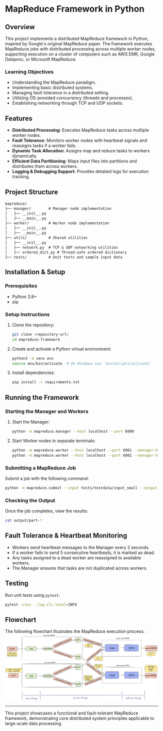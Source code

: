 # MapReduce Framework in Python

## Overview
This project implements a distributed MapReduce framework in Python, inspired by Google's original MapReduce paper. The framework executes MapReduce jobs with distributed processing across multiple worker nodes, supporting execution on a cluster of computers such as AWS EMR, Google Dataproc, or Microsoft MapReduce.

### Learning Objectives
- Understanding the MapReduce paradigm.
- Implementing basic distributed systems.
- Managing fault tolerance in a distributed setting.
- Utilizing OS-provided concurrency (threads and processes).
- Establishing networking through TCP and UDP sockets.

## Features
- **Distributed Processing**: Executes MapReduce tasks across multiple worker nodes.
- **Fault Tolerance**: Monitors worker nodes with heartbeat signals and reassigns tasks if a worker fails.
- **Dynamic Task Allocation**: Assigns map and reduce tasks to workers dynamically.
- **Efficient Data Partitioning**: Maps input files into partitions and distributes them across workers.
- **Logging & Debugging Support**: Provides detailed logs for execution tracking.

## Project Structure
```
mapreduce/
├── manager/        # Manager node implementation
│   ├── __init__.py
│   ├── __main__.py
├── worker/         # Worker node implementation
│   ├── __init__.py
│   ├── __main__.py
├── utils/          # Shared utilities
│   ├── __init__.py
│   ├── network.py  # TCP & UDP networking utilities
│   ├── ordered_dict.py # Thread-safe ordered dictionary
├── tests/          # Unit tests and sample input data
```

## Installation & Setup
### Prerequisites
- Python 3.8+
- pip

### Setup Instructions
1. Clone the repository:
   ```sh
   git clone <repository-url>
   cd mapreduce-framework
   ```
2. Create and activate a Python virtual environment:
   ```sh
   python3 -m venv env
   source env/bin/activate  # On Windows use `env\Scripts\activate`
   ```
3. Install dependencies:
   ```sh
   pip install -r requirements.txt
   ```

## Running the Framework
### Starting the Manager and Workers
1. Start the Manager:
   ```sh
   python -m mapreduce.manager --host localhost --port 6000
   ```
2. Start Worker nodes in separate terminals:
   ```sh
   python -m mapreduce.worker --host localhost --port 6001 --manager-host localhost --manager-port 6000
   python -m mapreduce.worker --host localhost --port 6002 --manager-host localhost --manager-port 6000
   ```

### Submitting a MapReduce Job
Submit a job with the following command:
```sh
python -m mapreduce.submit --input tests/testdata/input_small --output output --mapper tests/testdata/exec/wc_map.sh --reducer tests/testdata/exec/wc_reduce.sh
```

### Checking the Output
Once the job completes, view the results:
```sh
cat output/part-*
```

## Fault Tolerance & Heartbeat Monitoring
- Workers send heartbeat messages to the Manager every 2 seconds.
- If a worker fails to send 5 consecutive heartbeats, it is marked as dead.
- Any tasks assigned to a dead worker are reassigned to available workers.
- The Manager ensures that tasks are not duplicated across workers.

## Testing
Run unit tests using `pytest`:
```sh
pytest -vvsx --log-cli-level=INFO
```

## Flowchart
The following flowchart illustrates the MapReduce execution process:
![MapReduce Flowchart](flowchart.png)

---
This project showcases a functional and fault-tolerant MapReduce framework, demonstrating core distributed system principles applicable to large-scale data processing.

